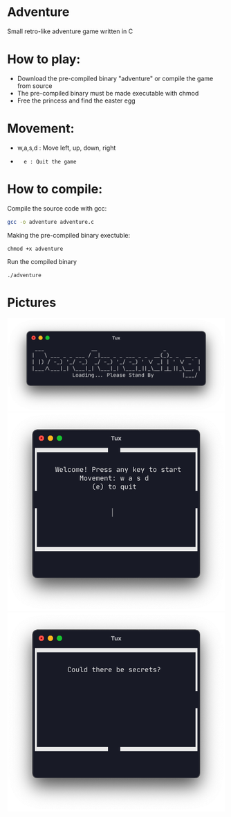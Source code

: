 # Adventure
Small retro-like adventure game written in C

# How to play:
- Download the pre-compiled binary "adventure" or compile the game from source
- The pre-compiled binary must be made executable with chmod
- Free the princess and find the easter egg

# Movement:
- w,a,s,d : Move left, up, down, right
-       e : Quit the game

# How to compile:

Compile the source code with gcc:
```bash
gcc -o adventure adventure.c
```

Making the pre-compiled binary exectuble:
```
chmod +x adventure
```

Run the compiled binary
```
./adventure
```

# Pictures

![loading](loading.png)
![main](main.png)
![secret](secrets.png)
